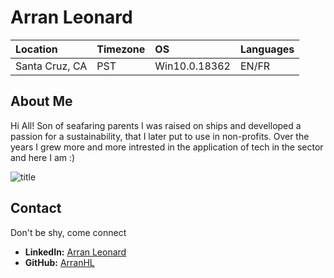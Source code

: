 # Arran Leonard 

Location | Timezone | OS | Languages |
:--- | :--- | :--- | :--- |
Santa Cruz, CA | PST | Win10.0.18362 |EN/FR |

## About Me
Hi All! Son of seafaring parents I was raised on ships and develloped a
passion for a sustainability, that I later put to use in non-profits.
Over the years I grew more and more intrested in the application of tech in the sector and here I am :)

![](https://media.globalcitizen.org/51/6c/516c86ea-0a9c-4d43-86db-9c170fe94322/ocean-dead-zones-oxygen.jpg "title")

## Contact
 Don't be shy, come connect 
* __LinkedIn:__ [Arran Leonard](https://www.linkedin.com/in/arranleonard/) 
* __GitHub:__ [ArranHL](https://github.com/ArranHL) 


